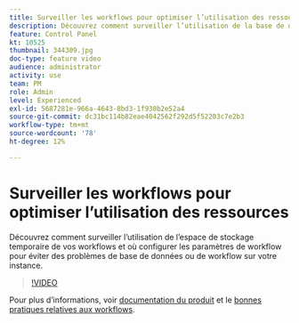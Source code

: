```yaml
---
title: Surveiller les workflows pour optimiser l’utilisation des ressources
description: Découvrez comment surveiller l’utilisation de la base de données de vos instances.
feature: Control Panel
kt: 10525
thumbnail: 344309.jpg
doc-type: feature video
audience: administrator
activity: use
team: PM
role: Admin
level: Experienced
exl-id: 5687281e-966a-4643-8bd3-1f930b2e52a4
source-git-commit: dc31bc114b82eae4042562f292d5f52203c7e2b3
workflow-type: tm+mt
source-wordcount: '78'
ht-degree: 12%

---
```


# Surveiller les workflows pour optimiser l’utilisation des ressources

Découvrez comment surveiller l’utilisation de l’espace de stockage temporaire de vos workflows et où configurer les paramètres de workflow pour éviter des problèmes de base de données ou de workflow sur votre instance.

>[!VIDEO](https://video.tv.adobe.com/v/344309/?quality=12)

Pour plus d’informations, voir [documentation du produit](https://experienceleague.adobe.com/docs/control-panel/using/performance-monitoring/database-monitoring/workflow-monitoring.html?lang=en) et le [bonnes pratiques relatives aux workflows](https://experienceleague.adobe.com/docs/campaign-classic/using/automating-with-workflows/introduction/workflow-best-practices.html?lang=en).
